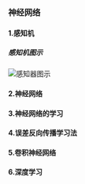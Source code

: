 ### 神经网络

#### 1.感知机
##### 感知机图示
![感知器图示]()
#### 2.神经网络
#### 3.神经网络的学习
#### 4.误差反向传播学习法
#### 5.卷积神经网络
#### 6.深度学习